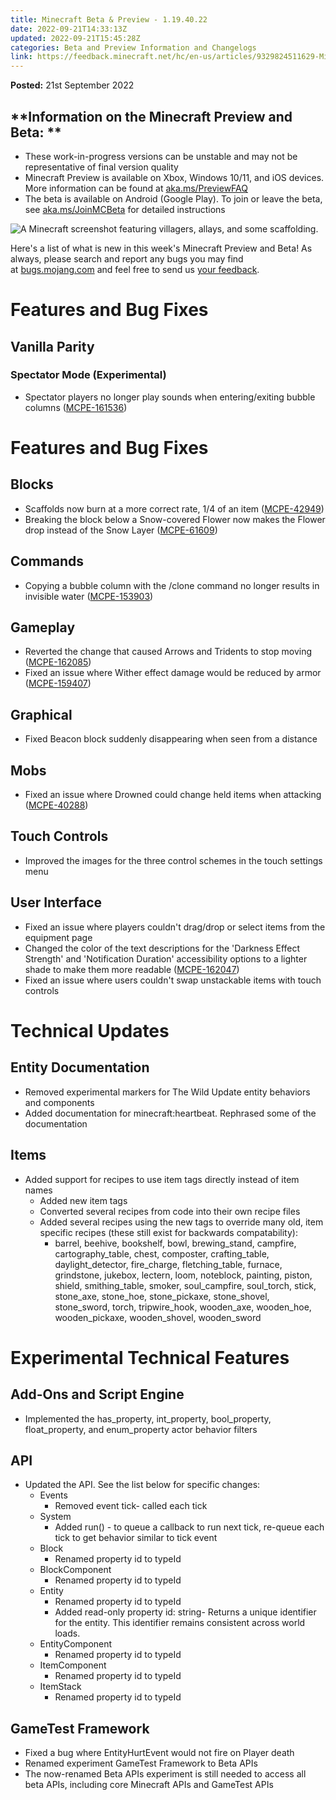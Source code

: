 ```yaml
---
title: Minecraft Beta & Preview - 1.19.40.22
date: 2022-09-21T14:33:13Z
updated: 2022-09-21T15:45:28Z
categories: Beta and Preview Information and Changelogs
link: https://feedback.minecraft.net/hc/en-us/articles/9329824511629-Minecraft-Beta-Preview-1-19-40-22
---
```


**Posted:** 21st September 2022

## **Information on the Minecraft Preview and Beta: **

-   These work-in-progress versions can be unstable and may not be representative of final version quality
-   Minecraft Preview is available on Xbox, Windows 10/11, and iOS devices. More information can be found at [aka.ms/PreviewFAQ](http://aka.ms/PreviewFAQ)
-   The beta is available on Android (Google Play). To join or leave the beta, see [aka.ms/JoinMCBeta](https://aka.ms/JoinMCBeta) for detailed instructions

![A Minecraft screenshot featuring villagers, allays, and some scaffolding.](https://feedback.minecraft.net/hc/article_attachments/9329732420877/R19U4_3_16x9.jpg)

Here\'s a list of what is new in this week\'s Minecraft Preview and Beta! As always, please search and report any bugs you may find at [bugs.mojang.com](https://bugs.mojang.com/) and feel free to send us [your feedback](https://aka.ms/MinecraftBetaFeedback).

# **Features and Bug Fixes**

## **Vanilla Parity**

### **Spectator Mode (Experimental)**

-   Spectator players no longer play sounds when entering/exiting bubble columns ([MCPE-161536](https://bugs.mojang.com/browse/MCPE-161536))

# **Features and Bug Fixes**

## **Blocks**

-   Scaffolds now burn at a more correct rate, 1/4 of an item ([MCPE-42949](https://bugs.mojang.com/browse/MCPE-42949))
-   Breaking the block below a Snow-covered Flower now makes the Flower drop instead of the Snow Layer ([MCPE-61609](https://bugs.mojang.com/browse/MCPE-61609))

## **Commands**

-   Copying a bubble column with the /clone command no longer results in invisible water ([MCPE-153903](https://bugs.mojang.com/browse/MCPE-153903))

## **Gameplay**

-   Reverted the change that caused Arrows and Tridents to stop moving ([MCPE-162085](https://bugs.mojang.com/browse/MCPE-162085))
-   Fixed an issue where Wither effect damage would be reduced by armor ([MCPE-159407](https://bugs.mojang.com/browse/MCPE-159407))

## **Graphical**

-   Fixed Beacon block suddenly disappearing when seen from a distance

## **Mobs**

-   Fixed an issue where Drowned could change held items when attacking ([MCPE-40288](https://bugs.mojang.com/browse/MCPE-40288))

## **Touch Controls**

-   Improved the images for the three control schemes in the touch settings menu

## **User Interface**

-   Fixed an issue where players couldn\'t drag/drop or select items from the equipment page
-   Changed the color of the text descriptions for the \'Darkness Effect Strength\' and \'Notification Duration\' accessibility options to a lighter shade to make them more readable ([MCPE-162047](https://bugs.mojang.com/browse/MCPE-162047))
-   Fixed an issue where users couldn\'t swap unstackable items with touch controls

# **Technical Updates**

## **Entity Documentation**

-   Removed experimental markers for The Wild Update entity behaviors and components
-   Added documentation for minecraft:heartbeat. Rephrased some of the documentation

## **Items**

-   Added support for recipes to use item tags directly instead of item names
    -   Added new item tags
    -   Converted several recipes from code into their own recipe files
    -   Added several recipes using the new tags to override many old, item specific recipes (these still exist for backwards compatability):
        -   barrel, beehive, bookshelf, bowl, brewing_stand, campfire, cartography_table, chest, composter, crafting_table, daylight_detector, fire_charge, fletching_table, furnace, grindstone, jukebox, lectern, loom, noteblock, painting, piston, shield, smithing_table, smoker, soul_campfire, soul_torch, stick, stone_axe, stone_hoe, stone_pickaxe, stone_shovel, stone_sword, torch, tripwire_hook, wooden_axe, wooden_hoe, wooden_pickaxe, wooden_shovel, wooden_sword

# **Experimental Technical Features**

## **Add-Ons and Script Engine**

-   Implemented the has_property, int_property, bool_property, float_property, and enum_property actor behavior filters

## **API**

-   Updated the API. See the list below for specific changes:
    -   Events
        -   Removed event tick- called each tick
    -   System
        -   Added run() - to queue a callback to run next tick, re-queue each tick to get behavior similar to tick event
    -   Block
        -   Renamed property id to typeId
    -   BlockComponent
        -   Renamed property id to typeId
    -   Entity
        -   Renamed property id to typeId
        -   Added read-only property id: string- Returns a unique identifier for the entity. This identifier remains consistent across world loads.
    -   EntityComponent
        -   Renamed property id to typeId
    -   ItemComponent
        -   Renamed property id to typeId
    -   ItemStack
        -   Renamed property id to typeId

## **GameTest Framework**

-   Fixed a bug where EntityHurtEvent would not fire on Player death
-   Renamed experiment GameTest Framework to Beta APIs
-   The now-renamed Beta APIs experiment is still needed to access all beta APIs, including core Minecraft APIs and GameTest APIs
